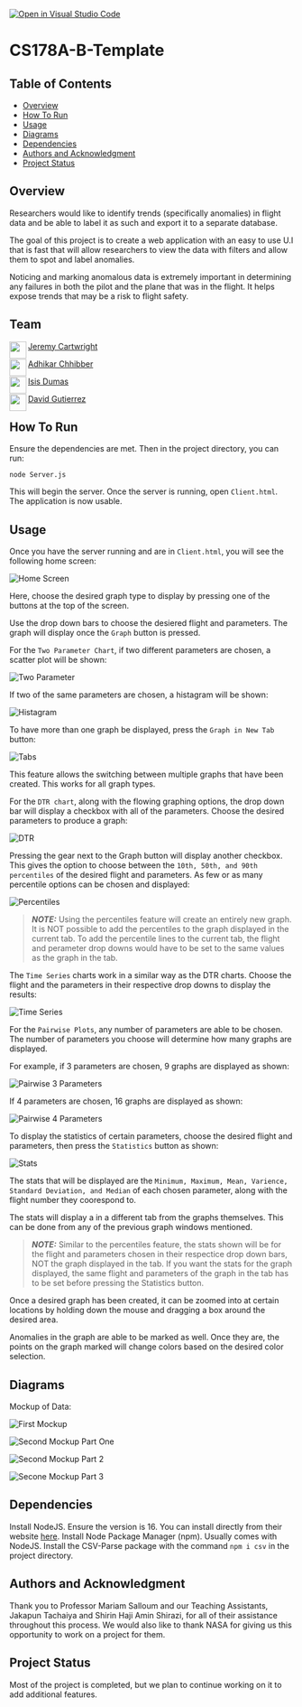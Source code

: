 [![Open in Visual Studio Code](https://classroom.github.com/assets/open-in-vscode-f059dc9a6f8d3a56e377f745f24479a46679e63a5d9fe6f495e02850cd0d8118.svg)](https://classroom.github.com/online_ide?assignment_repo_id=5827477&assignment_repo_type=AssignmentRepo)
# CS178A-B-Template

## Table of Contents
- [Overview](#overview)
- [How To Run](#how-to-run)
- [Usage](#usage)
- [Diagrams](#diagrams)
- [Dependencies](#dependencies)
- [Authors and Acknowledgment](#authors-and-acknowledgment)
- [Project Status](#project-status)

## Overview
Researchers would like to identify trends (specifically anomalies) in flight data and be able to label it as such and export it to a separate database.

The goal of this project is to create a web application with an easy to use U.I that is fast that will allow researchers to view the data with filters and allow them to spot and label anomalies. 

Noticing and marking anomalous data is extremely important in determining any failures in both the pilot and the plane that was in the flight. It helps expose trends that may be a risk to flight safety.

## Team

<a href="https://github.com/Zycron83" target="_blank"><img src="https://avatars.githubusercontent.com/u/56176415?v=4" align="left" height="30px">Jeremy Cartwright </a>

<a href="https://github.com/achhi002" target="_blank"><img src="https://avatars.githubusercontent.com/u/55962263?v=4" align="left" height="30px">Adhikar Chhibber </a>

<a href="https://github.com/isis52300" target="_blank"><img src="https://avatars.githubusercontent.com/u/44241980?v=4" align="left" height="30px">Isis Dumas </a>

<a href="https://github.com/dguti026" target="_blank"><img src="https://avatars.githubusercontent.com/u/43631772?v=4" align="left" height="30px">David Gutierrez </a>

## How To Run
Ensure the dependencies are met.
Then in the project directory, you can run: 
```
node Server.js
```
This will begin the server. Once the server is running, open `Client.html`. The application is now usable.

## Usage
Once you have the server running and are in `Client.html`, you will see the following home screen: 

![Home Screen](imgs/Start_Page.png)

Here, choose the desired graph type to display by pressing one of the buttons at the top of the screen. 

Use the drop down bars to choose the desiered flight and parameters. The graph will display once the `Graph` button is pressed.    

For the `Two Parameter Chart`, if two different parameters are chosen, a scatter plot will be shown:

![Two Parameter](imgs/Two_Parameter.png)

If two of the same parameters are chosen, a histagram will be shown:

![Histagram](imgs/Two_Parameter_Histagram.png)

To have more than one graph be displayed, press the `Graph in New Tab` button:

![Tabs](imgs/Two_Parameter_Tabs.png)

This feature allows the switching between multiple graphs that have been created. This works for all graph types. 

For the `DTR chart`, along with the flowing graphing options, the drop down bar will display a checkbox with all of the parameters. Choose the desired parameters to produce a graph:  

![DTR](imgs/Dtr_Selection.png)

Pressing the gear next to the Graph button will display another checkbox. This gives the option to choose between the `10th, 50th, and 90th percentiles` of the desired flight and parameters. As few or as many percentile options can be chosen and displayed:

![Percentiles](imgs/Percentiles.png)

> **_NOTE:_** Using the percentiles feature will create an entirely new graph. It is NOT possible to add the percentiles to the graph displayed in the current tab. To add the percentile lines to the current tab, the flight and perameter drop downs would have to be set to the same values as the graph in the tab.

The `Time Series` charts work in a similar way as the DTR charts. Choose the flight and the parameters in their respective drop downs to display the results:

![Time Series](imgs/Time_series.png)

For the `Pairwise Plots`, any number of parameters are able to be chosen. The number of parameters you choose will determine how many graphs are displayed.

For example, if 3 parameters are chosen, 9 graphs are displayed as shown:

![Pairwise 3 Parameters](imgs/Pairwise_3.png)

If 4 parameters are chosen, 16 graphs are displayed as shown:

![Pairwise 4 Parameters](imgs/Pairwise_4.png)

To display the statistics of certain parameters, choose the desired flight and parameters, then press the `Statistics` button as shown:

![Stats](imgs/Stats_page.png)

The stats that will be displayed are the `Minimum, Maximum, Mean, Varience, Standard Deviation, and Median` of each chosen parameter, along with the flight number they coorespond to. 

The stats will display a in a different tab from the graphs themselves. This can be done from any of the previous graph windows mentioned. 

> **_NOTE:_** Similar to the percentiles feature, the stats shown will be for the flight and parameters chosen in their respectice drop down bars, NOT the graph displayed in the tab. If you want the stats for the graph displayed,  the same flight and parameters of the graph in the tab has to be set before pressing the Statistics button.

Once a desired graph has been created, it can be zoomed into at certain locations by holding down the mouse and dragging a box around the desired area. 

Anomalies in the graph are able to be marked as well. Once they are, the points on the graph marked will change colors based on the desired color selection. 

## Diagrams

Mockup of Data: 
  
![First Mockup](imgs/Mockup-1.png)
  
![Second Mockup Part One](imgs/Mockup%202.0.png)
  
![Second Mockup Part 2](imgs/Mockup%202.1.png)
  
![Secone Mockup Part 3](imgs/Mockup%202.2.png)


## Dependencies
Install NodeJS. Ensure the version is 16. You can install directly from their website [here](https://nodejs.org/en/). 
Install Node Package Manager (npm). Usually comes with NodeJS.
Install the CSV-Parse package with the command `npm i csv` in the project directory.

## Authors and Acknowledgment
Thank you to Professor Mariam Salloum and our Teaching Assistants, Jakapun Tachaiya and Shirin Haji Amin Shirazi, for all of their assistance throughout this process. We would also like to thank NASA for giving us this opportunity to work on a project for them. 

## Project Status
Most of the project is completed, but we plan to continue working on it to add additional features. 


